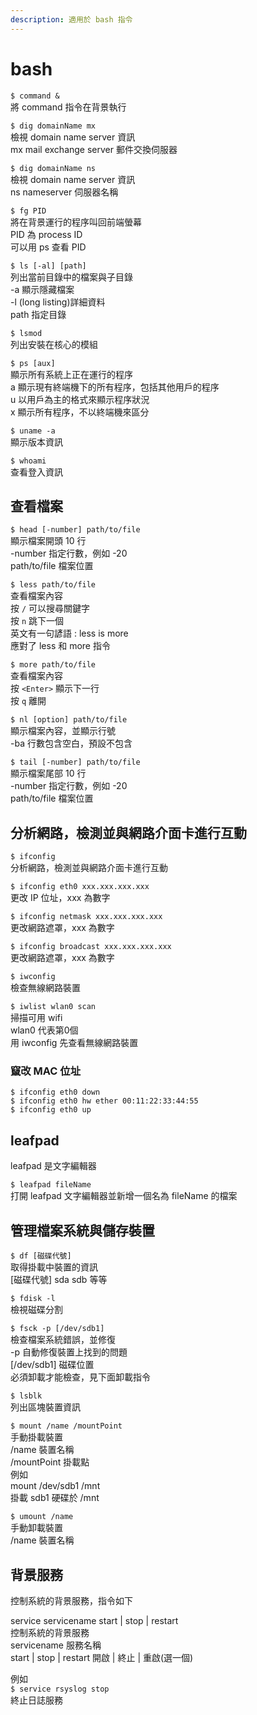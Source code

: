 ```yaml
---
description: 適用於 bash 指令
---
```


# bash

`$ command &`  
將 command 指令在背景執行

`$ dig domainName mx`  
檢視 domain name server 資訊  
mx mail exchange server 郵件交換伺服器

`$ dig domainName ns`  
檢視 domain name server 資訊  
ns nameserver 伺服器名稱

`$ fg PID`  
將在背景運行的程序叫回前端螢幕  
PID 為 process ID  
可以用 ps 查看 PID

`$ ls [-al] [path]`  
列出當前目錄中的檔案與子目錄  
-a 顯示隱藏檔案  
-l \(long listing\)詳細資料  
path 指定目錄

`$ lsmod`  
列出安裝在核心的模組

`$ ps [aux]`  
顯示所有系統上正在運行的程序  
a 顯示現有終端機下的所有程序，包括其他用戶的程序  
u 以用戶為主的格式來顯示程序狀況  
x 顯示所有程序，不以終端機來區分

`$ uname -a`  
顯示版本資訊

`$ whoami`  
查看登入資訊

## 查看檔案

`$ head [-number] path/to/file`  
顯示檔案開頭 10 行  
-number 指定行數，例如 -20  
path/to/file 檔案位置

`$ less path/to/file`  
查看檔案內容  
按 `/` 可以搜尋關鍵字  
按 `n` 跳下一個  
英文有一句諺語 : less is more   
應對了  less 和 more 指令

`$ more path/to/file`  
查看檔案內容  
按 `<Enter>` 顯示下一行  
按 `q` 離開

`$ nl [option] path/to/file`  
顯示檔案內容，並顯示行號  
-ba 行數包含空白，預設不包含

`$ tail [-number] path/to/file`  
顯示檔案尾部 10 行  
-number 指定行數，例如 -20  
path/to/file 檔案位置

## 分析網路，檢測並與網路介面卡進行互動

`$ ifconfig`  
分析網路，檢測並與網路介面卡進行互動

`$ ifconfig eth0 xxx.xxx.xxx.xxx`  
更改 IP 位址，xxx 為數字

`$ ifconfig netmask xxx.xxx.xxx.xxx`  
更改網路遮罩，xxx 為數字

`$ ifconfig broadcast xxx.xxx.xxx.xxx`  
更改網路遮罩，xxx 為數字

`$ iwconfig`  
檢查無線網路裝置

`$ iwlist wlan0 scan`  
掃描可用 wifi  
wlan0 代表第0個  
用 iwconfig 先查看無線網路裝置

### 竄改 MAC 位址

```text
$ ifconfig eth0 down
$ ifconfig eth0 hw ether 00:11:22:33:44:55
$ ifconfig eth0 up
```

## leafpad

leafpad 是文字編輯器

`$ leafpad fileName`  
打開 leafpad 文字編輯器並新增一個名為 fileName 的檔案

## 管理檔案系統與儲存裝置

`$ df [磁碟代號]`  
取得掛載中裝置的資訊  
\[磁碟代號\] sda sdb 等等

`$ fdisk -l`  
檢視磁碟分割

`$ fsck -p [/dev/sdb1]`  
檢查檔案系統錯誤，並修復  
-p 自動修復裝置上找到的問題  
\[/dev/sdb1\] 磁碟位置  
必須卸載才能檢查，見下面卸載指令

`$ lsblk`  
列出區塊裝置資訊

`$ mount /name /mountPoint`  
手動掛載裝置  
/name 裝置名稱  
/mountPoint 掛載點  
例如  
mount /dev/sdb1 /mnt  
掛載 sdb1 硬碟於 /mnt

`$ umount /name`  
手動卸載裝置  
/name 裝置名稱

## 背景服務

控制系統的背景服務，指令如下

service servicename start \| stop \| restart  
控制系統的背景服務  
servicename 服務名稱  
start \| stop \| restart 開啟 \| 終止 \| 重啟\(選一個\)

例如  
`$ service rsyslog stop`  
終止日誌服務



